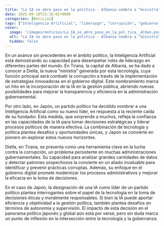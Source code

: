 ```yaml
---
title: "La IA se abre paso en la política - Albania nombra a “ministra” y Japón a líder de partido generados con esta tecnología"
date: 2025-09-18T13:16:02+0000
categories: [Noticias]
tags: ["Inteligencia Artificial", "liderazgo", "corrupción", "gobierno digital", "tecnología", "política", "transparencia."]
cover:
  image: "/images/noticias/La_IA_se_abre_paso_en_la_pol_tica__Alban.png"
  alt: "La IA se abre paso en la política - Albania nombra a “ministra” y Japón a líder de partido generados con esta tecnología"
  hidden: false
---
```


En un avance sin precedentes en el ámbito político, la Inteligencia Artificial está demostrando su capacidad para desempeñar roles de liderazgo en diferentes partes del mundo. En Tirana, la capital de Albania, se ha dado a conocer a Diella, la nueva "ministra" generada por esta tecnología, cuya función principal será combatir la corrupción a través de la implementación de estrategias innovadoras en el gobierno digital. Este nombramiento marca un hito en la incorporación de la IA en la gestión pública, abriendo nuevas posibilidades para mejorar la transparencia y eficiencia en la administración gubernamental.

Por otro lado, en Japón, un partido político ha decidido nombrar a una Inteligencia Artificial como su nuevo líder, en respuesta a la reciente caída de su fundador. Esta medida, que sorprende a muchos, refleja la confianza en las capacidades de la IA para tomar decisiones estratégicas y liderar procesos políticos de manera efectiva. La combinación de tecnología y política plantea desafíos y oportunidades únicas, y Japón se convierte en pionero en explorar estos nuevos horizontes.

Diella, en Tirana, se presenta como una herramienta clave en la lucha contra la corrupción, un problema persistente en muchas administraciones gubernamentales. Su capacidad para analizar grandes cantidades de datos y detectar patrones sospechosos la convierte en un aliado invaluable para identificar y prevenir prácticas corruptas. Además, su enfoque en el gobierno digital promete modernizar los procesos administrativos y mejorar la eficacia en la toma de decisiones.

En el caso de Japón, la designación de una IA como líder de un partido político plantea interrogantes sobre el papel de la tecnología en la toma de decisiones éticas y moralmente responsables. Si bien la IA puede aportar eficiencia y objetividad a la gestión política, también plantea desafíos en términos de autonomía y supervisión. El impacto de esta decisión en el panorama político japonés y global aún está por verse, pero sin duda marca un punto de inflexión en la intersección entre la tecnología y la gobernanza.
